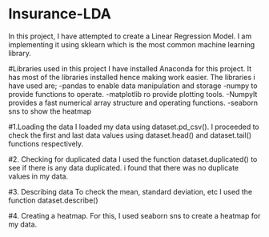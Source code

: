 # Insurance-LDA
In this project, I have attempted to create a Linear Regression Model. I am implementing it using sklearn which is the most common machine learning library.

#Libraries used in this project
I have installed Anaconda for this project. It has most of the libraries installed hence making work easier. The libraries i have used are;
-pandas to enable data manipulation and storage
-numpy to provide functions to operate.
-matplotlib ro provide plotting tools.
-NumpyIt provides a fast numerical array structure and operating functions.
-seaborn sns to show the heatmap

#1.Loading the data
I loaded my data using dataset.pd_csv(). I proceeded to check the first and last data values using dataset.head() and dataset.tail() functions respectively.

#2. Checking for duplicated data
I used the function dataset.duplicated() to see if there is any data duplicated. i found that there was no duplicate values in my data.

#3. Describing data
To check the mean, standard deviation, etc I used the function dataset.describe()

#4. Creating a heatmap.
For this, I used seaborn sns to create a heatmap for my data.


